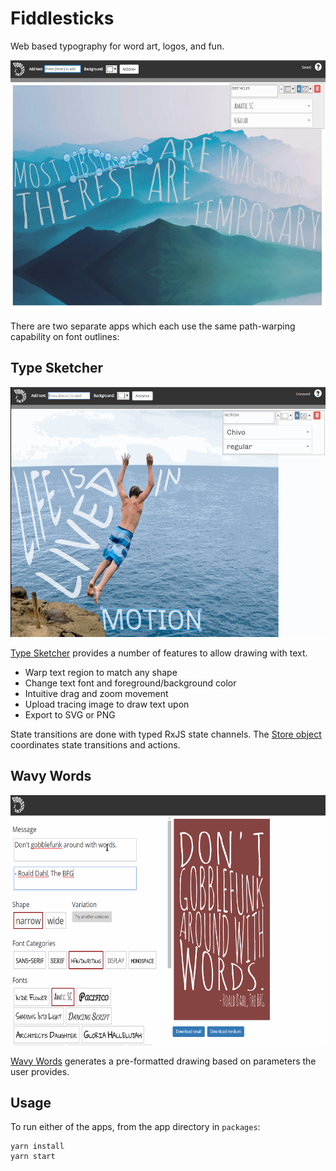 # Fiddlesticks

Web based typography for word art, logos, and fun.

<img src="/fstx sketch - obstacles.png?raw=true" height="400">

There are two separate apps which each use the same path-warping capability on font outlines:

## Type Sketcher

<img src="/fstx-demo.gif?raw=true" height="400">

[Type Sketcher](https://rpggio.github.io/fiddlesticks/type-sketcher/) provides a number of features to allow drawing with text.
* Warp text region to match any shape
* Change text font and foreground/background color
* Intuitive drag and zoom movement
* Upload tracing image to draw text upon
* Export to SVG or PNG

State transitions are done with typed RxJS state channels. The [Store object](./packages/type-sketcher/src/SketchStore.ts) coordinates state transitions and actions.

## Wavy Words

<img src="/fstx-builder-demo.gif?raw=true" height="400">

[Wavy Words](https://rpggio.github.io/fiddlesticks/wavy-words/) generates a pre-formatted drawing based on parameters the user provides. 

## Usage

To run either of the apps, from the app directory in `packages`:

```
yarn install
yarn start
```
